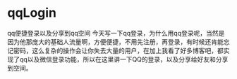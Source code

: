 # qqLogin
qq便捷登录以及分享到qq空间
今天写一下qq登录，为什么用qq登录呢，当然是因为他那庞大的基础人流量啊，方便便捷，不用先注册，再登录，有时候还肯能忘记密码，这么复杂的操作会让你失去大量的用户，在加上我看了好多博客吧，都实现了qq以及微信登录功能，所以在这里讲一下QQ的登录，以及分享给好友和分享到空间。
